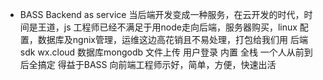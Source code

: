 - BASS
Backend as service
当后端开发变成一种服务，在云开发的时代，时间是王道，js 工程师已经不满足于用node走向后端，服务器购买，linux 配置，数据库及ngnix管理，运维这边高花销且不易处理，打包给我们用
后端sdk wx.cloud 数据库mongodb 文件上传 用户登录 内置
全栈 一个人从前到后全搞定 得益于BASS
向前端工程师示好，简单，方便，快速出活